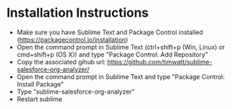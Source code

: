 # Installation Instructions 
* Make sure you have Sublime Text and Package Control installed (https://packagecontrol.io/installation)
* Open the command prompt in Sublime Text (ctrl+shift+p (Win, Linux) or cmd+shift+p (OS X)) and type "Package Control: Add Repository"
* Copy the associated gihub url: https://github.com/timwatt/sublime-salesforce-org-analyzer/
* Open the command prompt in Sublime Text and type "Package Control: Install Package"
* Type "sublime-salesforce-org-analyzer"
* Restart sublime
